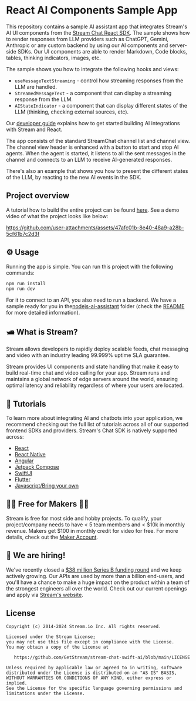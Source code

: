 # React AI Components Sample App

This repository contains a sample AI assistant app that integrates Stream's AI UI components from the [Stream Chat React SDK](https://github.com/GetStream/stream-chat-react). The sample shows how to render responses from LLM providers such as ChatGPT, Gemini, Anthropic or any custom backend by using our AI components and server-side SDKs. Our UI components are able to render Markdown, Code blocks, tables, thinking indicators, images, etc.

The sample shows you how to integrate the following hooks and views:
- `useMessageTextStreaming` - control how streaming responses from the LLM are handled.
- `StreamedMessageText` - a component that can display a streaming response from the LLM.
- `AIStateIndicator` - a component that can display different states of the LLM (thinking, checking external sources, etc).

 Our [developer guide](https://getstream.io/chat/solutions/ai-integration/) explains how to get started building AI integrations with Stream and React. 

The app consists of the standard StreamChat channel list and channel view. The channel view header is enhanced with a button to start and stop AI agents. When the agent is started, it listens to all the sent messages in the channel and connects to an LLM to receive AI-generated responses.

There's also an example that shows you how to present the different states of the LLM, by reacting to the new AI events in the SDK. 

## Project overview

A tutorial how to build the entire project can be found [here](https://getstream.io/blog/react-assistant/). See a demo video of what the project looks like below:

https://github.com/user-attachments/assets/47afc01b-8e40-48a9-a28b-5cf61b7c2d3f

## ⚙️ Usage

Running the app is simple. You can run this project with the following commands:

```bash
npm run install
npm run dev
```

For it to connect to an API, you also need to run a backend. We have a sample ready for you in the[nodejs-ai-assistant](../nodejs-ai-assistant/) folder (check the [README](../nodejs-ai-assistant/README.md) for more detailed information).

## 🛥 What is Stream?

Stream allows developers to rapidly deploy scalable feeds, chat messaging and video with an industry leading 99.999% uptime SLA guarantee.

Stream provides UI components and state handling that make it easy to build real-time chat and video calling for your app. Stream runs and maintains a global network of edge servers around the world, ensuring optimal latency and reliability regardless of where your users are located.

## 📕 Tutorials

To learn more about integrating AI and chatbots into your application, we recommend checking out the full list of tutorials across all of our supported frontend SDKs and providers. Stream's Chat SDK is natively supported across:

* [React](https://getstream.io/chat/react-chat/tutorial/)
* [React Native](https://getstream.io/chat/react-native-chat/tutorial/)
* [Angular](https://getstream.io/chat/angular/tutorial/)
* [Jetpack Compose](https://getstream.io/tutorials/android-chat/)
* [SwiftUI](https://getstream.io/tutorials/ios-chat/)
* [Flutter](https://getstream.io/chat/flutter/tutorial/)
* [Javascript/Bring your own](https://getstream.io/chat/docs/javascript/)


## 👩‍💻 Free for Makers 👨‍💻

Stream is free for most side and hobby projects. To qualify, your project/company needs to have < 5 team members and < $10k in monthly revenue. Makers get $100 in monthly credit for video for free.
For more details, check out the [Maker Account](https://getstream.io/maker-account?utm_source=Github&utm_medium=Github_Repo_Content&utm_content=Developer&utm_campaign=Github_Swift_AI_SDK&utm_term=DevRelOss).

## 💼 We are hiring!

We've recently closed a [\$38 million Series B funding round](https://techcrunch.com/2021/03/04/stream-raises-38m-as-its-chat-and-activity-feed-apis-power-communications-for-1b-users/) and we keep actively growing.
Our APIs are used by more than a billion end-users, and you'll have a chance to make a huge impact on the product within a team of the strongest engineers all over the world.
Check out our current openings and apply via [Stream's website](https://getstream.io/team/#jobs).


## License

```
Copyright (c) 2014-2024 Stream.io Inc. All rights reserved.

Licensed under the Stream License;
you may not use this file except in compliance with the License.
You may obtain a copy of the License at

   https://github.com/GetStream/stream-chat-swift-ai/blob/main/LICENSE

Unless required by applicable law or agreed to in writing, software
distributed under the License is distributed on an "AS IS" BASIS,
WITHOUT WARRANTIES OR CONDITIONS OF ANY KIND, either express or implied.
See the License for the specific language governing permissions and
limitations under the License.
```

